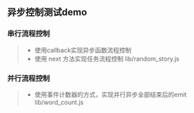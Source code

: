## 异步控制测试demo
  
### 串行流程控制
> * 使用callback实现异步函数流程控制
> * 使用 next 方法实现任务流程控制  lib/random_story.js

### 并行流程控制
> * 使用事件计数器的方式，实现并行异步全部结束后的emit  lib/word_count.js